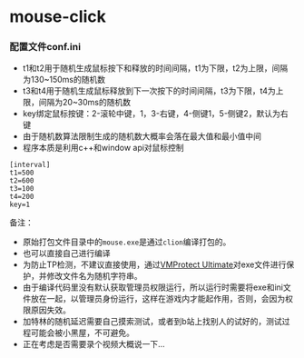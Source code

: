 # mouse-click
### 配置文件conf.ini
- t1和t2用于随机生成鼠标按下和释放的时间间隔，t1为下限，t2为上限，间隔为130~150ms的随机数
- t3和t4用于随机生成鼠标释放到下一次按下的时间间隔，t3为下限，t4为上限，间隔为20~30ms的随机数
- key绑定鼠标按键：2-滚轮中键，1，3-右键，4-侧键1，5-侧键2，默认为右键
- 由于随机数算法限制生成的随机数大概率会落在最大值和最小值中间
- 程序本质是利用c++和window api对鼠标控制
```
[interval]
t1=500
t2=600
t3=100
t4=200
key=1
```

备注：
- 原始打包文件目录中的```mouse.exe```是通过```clion```编译打包的。
- 也可以直接自己进行编译
- 为防止TP检测，不建议直接使用，通过[VMProtect Ultimate](https://bunny6111.lanzouq.com/iJYaQ286nctg)对exe文件进行保护，并修改文件名为随机字符串。
- 由于编译代码里没有默认获取管理员权限运行，所以运行时需要将exe和ini文件放在一起，以管理员身份运行，这样在游戏内才能起作用，否则，会因为权限原因失效。
- 加特林的随机延迟需要自己摸索测试，或者到b站上找别人的试好的，测试过程可能会被小黑屋，不可避免。
- 正在考虑是否需要录个视频大概说一下...